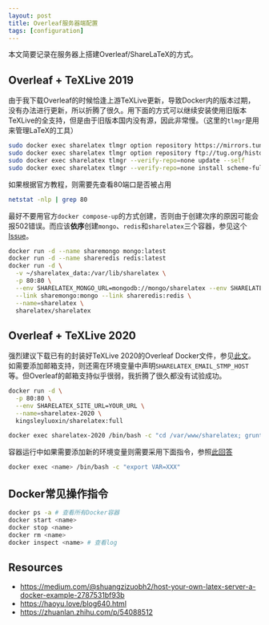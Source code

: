 ```yaml
---
layout: post
title: Overleaf服务器端配置
tags: [configuration]
---
```


本文简要记录在服务器上搭建Overleaf/ShareLaTeX的方式。

<!--more-->

## Overleaf + TeXLive 2019
由于我下载Overleaf的时候恰逢上游TeXLive更新，导致Docker内的版本过期，没有办法进行更新，所以折腾了很久。用下面的方式可以继续安装使用旧版本TeXLive的全支持，但是由于旧版本国内没有源，因此非常慢。（这里的`tlmgr`是用来管理LaTeX的工具）
```bash
sudo docker exec sharelatex tlmgr option repository https://mirrors.tuna.tsinghua.edu.cn/CTAN/systems/texlive/tlnet
sudo docker exec sharelatex tlmgr option repository ftp://tug.org/historic/systems/texlive/2019/tlnet-final
sudo docker exec sharelatex tlmgr --verify-repo=none update --self
sudo docker exec sharelatex tlmgr --verify-repo=none install scheme-full
```

如果根据官方教程，则需要先查看80端口是否被占用
```bash
netstat -nlp | grep 80
```

最好不要用官方`docker compose-up`的方式创建，否则由于创建次序的原因可能会报502错误。而应该**依序**创建`mongo`、`redis`和`sharelatex`三个容器，参见这个[Issue](https://github.com/overleaf/docker-image/issues/2)。
```bash
docker run -d --name sharemongo mongo:latest
docker run -d --name shareredis redis:latest
docker run -d \
  -v ~/sharelatex_data:/var/lib/sharelatex \
  -p 80:80 \
  --env SHARELATEX_MONGO_URL=mongodb://mongo/sharelatex --env SHARELATEX_REDIS_HOST=redis \
  --link sharemongo:mongo --link shareredis:redis \
  --name=sharelatex \
  sharelatex/sharelatex
```

## Overleaf + TeXLive 2020
强烈建议下载已有的封装好TeXLive 2020的Overleaf Docker文件，参见[此文](https://blog.csdn.net/kingsleyluoxin/article/details/105613144)。
如需要添加邮箱支持，则还需在环境变量中声明`SHARELATEX_EMAIL_STMP_HOST`等。但Overleaf的邮箱支持似乎很弱，我折腾了很久都没有试验成功。
```bash
docker run -d \
  -p 80:80 \
  --env SHARELATEX_SITE_URL=YOUR_URL \
  --name=sharelatex-2020 \
  kingsleyluoxin/sharelatex:full

docker exec sharelatex-2020 /bin/bash -c "cd /var/www/sharelatex; grunt user:create-admin --email=your@email.com"
```

容器运行中如果需要添加新的环境变量则需要采用下面指令，参照[此回答](https://stackoverflow.com/questions/27812548/how-to-set-an-environment-variable-in-a-running-docker-container)
```bash
docker exec <name> /bin/bash -c "export VAR=XXX"
```

## Docker常见操作指令
```bash
docker ps -a # 查看所有Docker容器
docker start <name>
docker stop <name>
docker rm <name>
docker inspect <name> # 查看log
```

## Resources
* <https://medium.com/@shuangzizuobh2/host-your-own-latex-server-a-docker-example-2787531bf93b>
* <https://haoyu.love/blog640.html>
* <https://zhuanlan.zhihu.com/p/54088512>